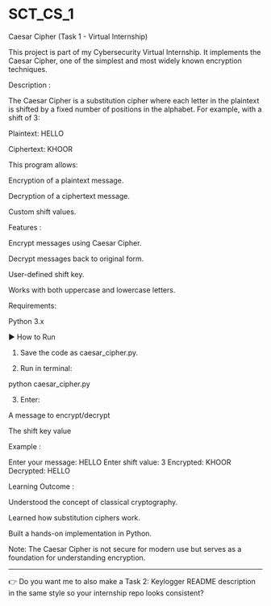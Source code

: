 # SCT_CS_1
Caesar Cipher (Task 1 - Virtual Internship)

This project is part of my Cybersecurity Virtual Internship.
It implements the Caesar Cipher, one of the simplest and most widely known encryption techniques.

Description :

The Caesar Cipher is a substitution cipher where each letter in the plaintext is shifted by a fixed number of positions in the alphabet.
For example, with a shift of 3:

Plaintext: HELLO

Ciphertext: KHOOR


This program allows:

Encryption of a plaintext message.

Decryption of a ciphertext message.

Custom shift values.


 Features :

Encrypt messages using Caesar Cipher.

Decrypt messages back to original form.

User-defined shift key.

Works with both uppercase and lowercase letters.


Requirements:

Python 3.x


▶ How to Run

1. Save the code as caesar_cipher.py.


2. Run in terminal:

python caesar_cipher.py


3. Enter:

A message to encrypt/decrypt

The shift key value


 Example :

Enter your message: HELLO
Enter shift value: 3
Encrypted: KHOOR
Decrypted: HELLO


Learning Outcome :

Understood the concept of classical cryptography.

Learned how substitution ciphers work.

Built a hands-on implementation in Python.


Note: The Caesar Cipher is not secure for modern use but serves as a foundation for understanding encryption.


---

👉 Do you want me to also make a Task 2: Keylogger README description in the same style so your internship repo looks consistent?
